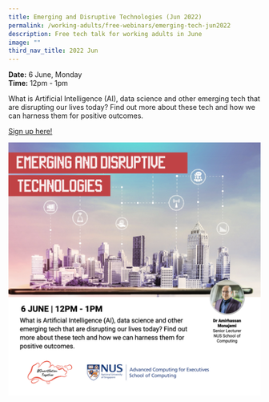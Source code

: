 ```yaml
---
title: Emerging and Disruptive Technologies (Jun 2022)
permalink: /working-adults/free-webinars/emerging-tech-jun2022
description: Free tech talk for working adults in June
image: ""
third_nav_title: 2022 Jun
---
```


**Date:** 6 June, Monday
<br> **Time:** 12pm - 1pm

What is Artificial Intelligence (AI), data science and other emerging tech that are disrupting our lives today? Find out more about these tech and how we can harness them for positive outcomes. 

[Sign up here!](https://go.gov.sg/wa-emerging-tech-jun22)

![Tech talk for working adults in June](/images/Jun22-WA-Emerging-Disruptive-Tech.jpeg)